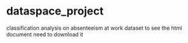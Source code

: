 # dataspace_project
classification analysis on absenteeism at work dataset
to see the html document need to download it
